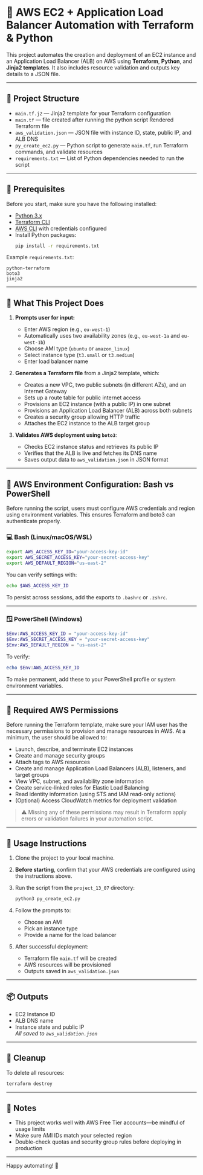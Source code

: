 # 🚀 AWS EC2 + Application Load Balancer Automation with Terraform & Python

This project automates the creation and deployment of an EC2 instance and an Application Load Balancer (ALB) on AWS using **Terraform**, **Python**, and **Jinja2 templates**. It also includes resource validation and outputs key details to a JSON file.

---

## 📁 Project Structure

- `main.tf.j2` — Jinja2 template for your Terraform configuration  
- `main.tf` — file created after running the python script Rendered Terraform file  
- `aws_validation.json` — JSON file with instance ID, state, public IP, and ALB DNS  
- `py_create_ec2.py` — Python script to generate `main.tf`, run Terraform commands, and validate resources  
- `requirements.txt` — List of Python dependencies needed to run the script

---

## 🧰 Prerequisites

Before you start, make sure you have the following installed:

- [Python 3.x](https://www.python.org/downloads/)
- [Terraform CLI](https://developer.hashicorp.com/terraform/downloads)
- [AWS CLI](https://docs.aws.amazon.com/cli/latest/userguide/install-cliv2.html) with credentials configured
- Install Python packages:
  ```bash
  pip install -r requirements.txt
  ```

Example `requirements.txt`:
```
python-terraform
boto3
jinja2
```

---

## 🧠 What This Project Does

1. **Prompts user for input:**
   - Enter AWS region (e.g., `eu-west-1`)
   - Automatically uses two availability zones (e.g., `eu-west-1a` and `eu-west-1b`)
   - Choose AMI type (`ubuntu` or `amazon_linux`)
   - Select instance type (`t3.small` or `t3.medium`)
   - Enter load balancer name

2. **Generates a Terraform file** from a Jinja2 template, which:
   - Creates a new VPC, two public subnets (in different AZs), and an Internet Gateway
   - Sets up a route table for public internet access
   - Provisions an EC2 instance (with a public IP) in one subnet
   - Provisions an Application Load Balancer (ALB) across both subnets
   - Creates a security group allowing HTTP traffic
   - Attaches the EC2 instance to the ALB target group

3. **Validates AWS deployment using `boto3`**:
   - Checks EC2 instance status and retrieves its public IP
   - Verifies that the ALB is live and fetches its DNS name
   - Saves output data to `aws_validation.json` in JSON format

---

## 🧾 AWS Environment Configuration: Bash vs PowerShell

Before running the script, users must configure AWS credentials and region using environment variables. This ensures Terraform and boto3 can authenticate properly.

### 💻 Bash (Linux/macOS/WSL)

```bash
export AWS_ACCESS_KEY_ID="your-access-key-id"
export AWS_SECRET_ACCESS_KEY="your-secret-access-key"
export AWS_DEFAULT_REGION="us-east-2"
```

You can verify settings with:
```bash
echo $AWS_ACCESS_KEY_ID
```

To persist across sessions, add the exports to `.bashrc` or `.zshrc`.

---

### 🪟 PowerShell (Windows)

```powershell
$Env:AWS_ACCESS_KEY_ID = "your-access-key-id"
$Env:AWS_SECRET_ACCESS_KEY = "your-secret-access-key"
$Env:AWS_DEFAULT_REGION = "us-east-2"
```

To verify:
```powershell
echo $Env:AWS_ACCESS_KEY_ID
```

To make permanent, add these to your PowerShell profile or system environment variables.

---

## 🔐 Required AWS Permissions

Before running the Terraform template, make sure your IAM user has the necessary permissions to provision and manage resources in AWS. At a minimum, the user should be allowed to:

- Launch, describe, and terminate EC2 instances
- Create and manage security groups
- Attach tags to AWS resources
- Create and manage Application Load Balancers (ALB), listeners, and target groups
- View VPC, subnet, and availability zone information
- Create service-linked roles for Elastic Load Balancing
- Read identity information (using STS and IAM read-only actions)
- (Optional) Access CloudWatch metrics for deployment validation

> ⚠️ Missing any of these permissions may result in Terraform apply errors or validation failures in your automation script.

---

## 🚨 Usage Instructions

1. Clone the project to your local machine.

2. **Before starting**, confirm that your AWS credentials are configured using the instructions above.

3. Run the script from the `project_13_07` directory:
   ```bash
   python3 py_create_ec2.py
   ```

4. Follow the prompts to:
   - Choose an AMI
   - Pick an instance type
   - Provide a name for the load balancer

5. After successful deployment:
   - Terraform file `main.tf` will be created
   - AWS resources will be provisioned
   - Outputs saved in `aws_validation.json`

---

## 📦 Outputs

- EC2 Instance ID
- ALB DNS name
- Instance state and public IP  
_All saved to `aws_validation.json`_

---

## 🧹 Cleanup

To delete all resources:
```bash
terraform destroy
```

---

## 📌 Notes

- This project works well with AWS Free Tier accounts—be mindful of usage limits
- Make sure AMI IDs match your selected region
- Double-check quotas and security group rules before deploying in production

---

Happy automating! 🎯
